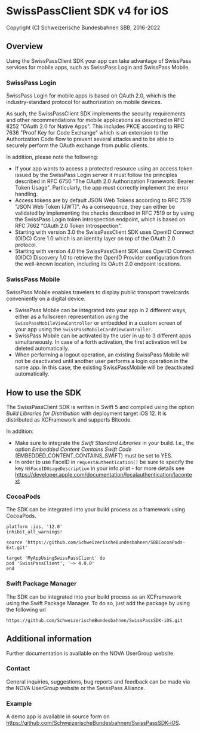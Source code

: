 # SwissPassClient SDK v4 for iOS

Copyright (C) Schweizerische Bundesbahnen SBB, 2016-2022

## Overview

Using the SwissPassClient SDK your app can take advantage of SwissPass services for mobile apps, such as SwissPass Login and SwissPass Mobile. 

### SwissPass Login

SwissPass Login for mobile apps is based on OAuth 2.0, which is the industry-standard protocol for authorization on mobile devices. 

As such, the SwissPassClient SDK implements the security requirements and other recommendations for mobile applications as described in RFC 8252 "OAuth 2.0 for Native Apps". This includes PKCE according to RFC 7636 "Proof Key for Code Exchange" which is an extension to the Authorization Code flow to prevent several attacks and to be able to securely perform the OAuth exchange from public clients.

In addition, please note the following:

* If your app wants to access a protected resource using an access token issued by the SwissPass Login server it must follow the principles described in RFC 6750 "The OAuth 2.0 Authorization Framework: Bearer Token Usage". Particularly, the app must correctly implement the error handling.
* Access tokens are by default JSON Web Tokens according to RFC 7519 "JSON Web Token (JWT)". As a consequence, they can either be validated by implementing the checks described in RFC 7519 or by using the SwissPass Login token introspection endpoint, which is based on RFC 7662 "OAuth 2.0 Token Introspection".
* Starting with version 3.0 the SwissPassClient SDK uses OpenID Connect (OIDC) Core 1.0 which is an identity layer on top of the OAuth 2.0 protocol.
* Starting with version 4.0 the SwissPassClient SDK uses OpenID Connect (OIDC) Discovery 1.0 to retrieve the OpenID Provider configuration from the well-known location, including its OAuth 2.0 endpoint locations.

### SwissPass Mobile

SwissPass Mobile enables travelers to display public transport travelcards conveniently on a digital device. 

* SwissPass Mobile can be integrated into your app in 2 different ways, either as a fullscreen representation using the `SwissPassMobileViewController` or embedded in a custom screen of your app using the `SwissPassMobileCardViewController`. 
* SwissPass Mobile can be activated by the user in up to 3 different apps simultaneously. In case of a forth activation, the first activation will be deleted automatically.
* When performing a logout operation, an existing SwissPass Mobile will not be deactivated until another user performs a login operation in the same app. In this case, the existing SwissPassMobile will be deactivated automatically.

## How to use the SDK

The SwissPassClient SDK is written in Swift 5 and compiled using the option *Build Libraries for Distribution* with deployment target iOS 12. It is distributed as XCFramework and supports Bitcode. 

In addition:

* Make sure to integrate the *Swift Standard Libraries* in your build. I.e., the option *Embedded Content Contains Swift Code* (EMBEDDED_CONTENT_CONTAINS_SWIFT) must be set to YES.
* In order to use FaceID in `requestAuthentication()` be sure to specify the key `NSFaceIDUsageDescription` in your info.plist - for more details see https://developer.apple.com/documentation/localauthentication/lacontext

### CocoaPods

The SDK can be integrated into your build process as a framework using CocoaPods.

```
platform :ios, '12.0'
inhibit_all_warnings!

source 'https://github.com/SchweizerischeBundesbahnen/SBBCocoaPods-Ext.git'

target 'MyAppUsingSwissPassClient' do
pod 'SwissPassClient', '~> 4.0.0'
end
```

### Swift Package Manager

The SDK can be integrated into your build process as an XCFramework using the Swift Package Manager. To do so, just add the package by using the following url

```
https://github.com/SchweizerischeBundesbahnen/SwissPassSDK-iOS.git
```

## Additional information

Further documentation is available on the NOVA UserGroup website.

### Contact

General inquiries, suggestions, bug reports and feedback can be made via the NOVA UserGroup website or the SwissPass Alliance.

### Example

A demo app is available in source form on https://github.com/SchweizerischeBundesbahnen/SwissPassSDK-iOS.
